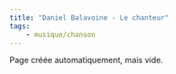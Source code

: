 ```yaml
---
title: "Daniel Balavoine - Le chanteur"
tags:
    - musique/chanson
---
```


Page créée automatiquement, mais vide.
